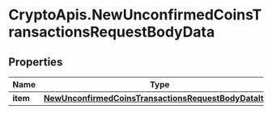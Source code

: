 # CryptoApis.NewUnconfirmedCoinsTransactionsRequestBodyData

## Properties

Name | Type | Description | Notes
------------ | ------------- | ------------- | -------------
**item** | [**NewUnconfirmedCoinsTransactionsRequestBodyDataItem**](NewUnconfirmedCoinsTransactionsRequestBodyDataItem.md) |  | 


